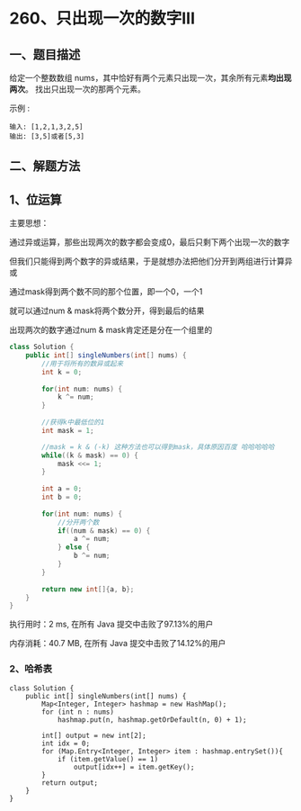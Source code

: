 # 260、只出现一次的数字III

## 一、题目描述

给定一个整数数组 nums，其中恰好有两个元素只出现一次，其余所有元素**均出现两次**。 找出只出现一次的那两个元素。

示例 :

```
输入: [1,2,1,3,2,5]
输出: [3,5]或者[5,3]
```





## 二、解题方法

## 1、位运算

主要思想：

通过异或运算，那些出现两次的数字都会变成0，最后只剩下两个出现一次的数字

但我们只能得到两个数字的异或结果，于是就想办法把他们分开到两组进行计算异或

通过mask得到两个数不同的那个位置，即一个0，一个1

就可以通过num & mask将两个数分开，得到最后的结果

出现两次的数字通过num & mask肯定还是分在一个组里的

```java
class Solution {
    public int[] singleNumbers(int[] nums) {
        //用于将所有的数异或起来
        int k = 0;
        
        for(int num: nums) {
            k ^= num;
        }
        
        //获得k中最低位的1
        int mask = 1;

        //mask = k & (-k) 这种方法也可以得到mask，具体原因百度 哈哈哈哈哈
        while((k & mask) == 0) {
            mask <<= 1;
        }
        
        int a = 0;
        int b = 0;
        
        for(int num: nums) {
            //分开两个数
            if((num & mask) == 0) {
                a ^= num;
            } else {
                b ^= num;
            }
        }
        
        return new int[]{a, b};
    }
}
```

执行用时：2 ms, 在所有 Java 提交中击败了97.13%的用户

内存消耗：40.7 MB, 在所有 Java 提交中击败了14.12%的用户





### 2、哈希表

```
class Solution {
    public int[] singleNumbers(int[] nums) {
        Map<Integer, Integer> hashmap = new HashMap();
        for (int n : nums)
            hashmap.put(n, hashmap.getOrDefault(n, 0) + 1);

        int[] output = new int[2];
        int idx = 0;
        for (Map.Entry<Integer, Integer> item : hashmap.entrySet()){
            if (item.getValue() == 1)
                output[idx++] = item.getKey();
        }
        return output;
    }
}
```

